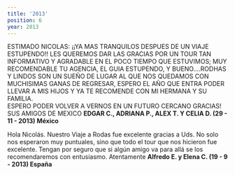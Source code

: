 ```yaml
---
title: '2013'
position: 6
year: 2013
---
```


ESTIMADO NICOLAS: ¡¡YA MAS TRANQUILOS DESPUES DE UN VIAJE ESTUPENDO!! LES QUEREMOS DAR LAS GRACIAS POR UN TOUR TAN INFORMATIVO Y AGRADABLE EN EL POCO TIEMPO QUE ESTUVIMOS; MUY RECOMENDABLE TU AGENCIA, EL GUIA ESTUPENDO, Y BUENO....RODHAS Y LINDOS SON UN SUEÑO DE LUGAR AL QUE NOS QUEDAMOS CON MUCHISIMAS GANAS DE REGRESAR, ESPERO EL AÑO QUE ENTRA PODER LLEVAR A MIS HIJOS Y YA TE RECOMENDE CON MI HERMANA Y SU FAMILIA.\
ESPERO PODER VOLVER A VERNOS EN UN FUTURO CERCANO GRACIAS!\
SUS AMIGOS DE MEXICO **EDGAR C., ADRIANA P., ALEX T. Y CELIA D. (29 - 11 - 2013) México**

Hola Nicolás. Nuestro Viaje a Rodas fue excelente gracias a Uds. No solo nos esperaron muy puntuales, sino que todo el tour que nos hicieron fue excelente. Tengan por seguro que si algún amigo va para allá se los recomendaremos con entusiasmo. Atentamente **Alfredo E. y Elena C. (19 - 9 - 2013) España**